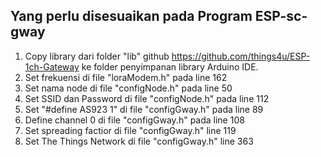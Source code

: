 ## Yang perlu disesuaikan pada Program ESP-sc-gway ##

1. Copy library dari folder "lib" github https://github.com/things4u/ESP-1ch-Gateway ke folder penyimpanan library Arduino IDE.
2. Set frekuensi di file "loraModem.h" pada line 162
3. Set nama node di file "configNode.h" pada line 50
4. Set SSID dan Password di file "configNode.h" pada line 112
5. Set "#define AS923 1" di file "configGway.h" pada line 89
6. Define channel 0 di file "configGway.h" pada line 108
7. Set spreading factior di file "configGway.h" line 119
8. Set The Things Network di file "configGway.h" line 363
